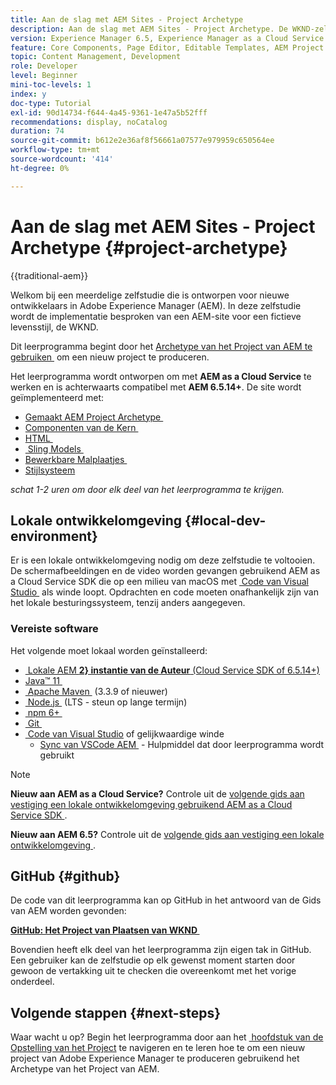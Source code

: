 ```yaml
---
title: Aan de slag met AEM Sites - Project Archetype
description: Aan de slag met AEM Sites - Project Archetype. De WKND-zelfstudie is een meerdelige zelfstudie die is ontworpen voor ontwikkelaars die nog geen ervaring hebben met Adobe Experience Manager. De zelfstudie doorloopt de implementatie van een AEM-site voor een fictieve levensstijl, de WKND. De zelfstudie behandelt fundamentele onderwerpen zoals projectopstelling, gemaakte archetypes, de Componenten van de Kern, Bewerkbare Malplaatjes, cliëntbibliotheken, en componentenontwikkeling.
version: Experience Manager 6.5, Experience Manager as a Cloud Service
feature: Core Components, Page Editor, Editable Templates, AEM Project Archetype
topic: Content Management, Development
role: Developer
level: Beginner
mini-toc-levels: 1
index: y
doc-type: Tutorial
exl-id: 90d14734-f644-4a45-9361-1e47a5b52fff
recommendations: display, noCatalog
duration: 74
source-git-commit: b612e2e36af8f56661a07577e979959c650564ee
workflow-type: tm+mt
source-wordcount: '414'
ht-degree: 0%

---
```


# Aan de slag met AEM Sites - Project Archetype {#project-archetype}

{{traditional-aem}}

Welkom bij een meerdelige zelfstudie die is ontworpen voor nieuwe ontwikkelaars in Adobe Experience Manager (AEM). In deze zelfstudie wordt de implementatie besproken van een AEM-site voor een fictieve levensstijl, de WKND.

Dit leerprogramma begint door het [&#x200B; Archetype van het Project van AEM te gebruiken &#x200B;](https://experienceleague.adobe.com/docs/experience-manager-core-components/using/developing/archetype/overview.html) om een nieuw project te produceren.

Het leerprogramma wordt ontworpen om met **AEM as a Cloud Service** te werken en is achterwaarts compatibel met **AEM 6.5.14+**. De site wordt geïmplementeerd met:

* [&#x200B; Gemaakt AEM Project Archetype &#x200B;](https://experienceleague.adobe.com/docs/experience-manager-core-components/using/developing/archetype/overview.html)
* [&#x200B; Componenten van de Kern &#x200B;](https://experienceleague.adobe.com/docs/experience-manager-core-components/using/introduction.html)
* [&#x200B; HTML &#x200B;](https://experienceleague.adobe.com/docs/experience-manager-htl/content/getting-started.html)
* [&#x200B; Sling Models &#x200B;](https://sling.apache.org/documentation/bundles/models.html)
* [&#x200B; Bewerkbare Malplaatjes &#x200B;](https://experienceleague.adobe.com/docs/experience-manager-learn/sites/page-authoring/template-editor-feature-video-use.html)
* [Stijlsysteem](https://experienceleague.adobe.com/docs/experience-manager-learn/sites/page-authoring/style-system-feature-video-use.html)

*schat 1-2 uren om door elk deel van het leerprogramma te krijgen.*

## Lokale ontwikkelomgeving {#local-dev-environment}

Er is een lokale ontwikkelomgeving nodig om deze zelfstudie te voltooien. De schermafbeeldingen en de video worden gevangen gebruikend AEM as a Cloud Service SDK die op een milieu van macOS met [&#x200B; Code van Visual Studio &#x200B;](https://code.visualstudio.com/) als winde loopt. Opdrachten en code moeten onafhankelijk zijn van het lokale besturingssysteem, tenzij anders aangegeven.

### Vereiste software

Het volgende moet lokaal worden geïnstalleerd:

* [&#x200B; Lokale AEM **2&rbrace; instantie van de Auteur** (Cloud Service SDK of 6.5.14+)](https://experience.adobe.com/#/downloads)
* [&#x200B; Java™ 11 &#x200B;](https://downloads.experiencecloud.adobe.com/content/software-distribution/en/general.html)
* [&#x200B; Apache Maven &#x200B;](https://maven.apache.org/) (3.3.9 of nieuwer)
* [&#x200B; Node.js &#x200B;](https://nodejs.org/en/) (LTS - steun op lange termijn)
* [&#x200B; npm 6+ &#x200B;](https://www.npmjs.com/)
* [&#x200B; Git &#x200B;](https://git-scm.com/)
* [&#x200B; Code van Visual Studio &#x200B;](https://code.visualstudio.com/) of gelijkwaardige winde
   * [&#x200B; Sync van VSCode AEM &#x200B;](https://marketplace.visualstudio.com/items?itemName=yamato-ltd.vscode-aem-sync) - Hulpmiddel dat door leerprogramma wordt gebruikt

>[!NOTE]
>
> **Nieuw aan AEM as a Cloud Service?** Controle uit de [&#x200B; volgende gids aan vestiging een lokale ontwikkelomgeving gebruikend AEM as a Cloud Service SDK &#x200B;](https://experienceleague.adobe.com/docs/experience-manager-learn/cloud-service/local-development-environment-set-up/overview.html).
>
> **Nieuw aan AEM 6.5?** Controle uit de [&#x200B; volgende gids aan vestiging een lokale ontwikkelomgeving &#x200B;](https://experienceleague.adobe.com/docs/experience-manager-learn/foundation/development/set-up-a-local-aem-development-environment.html).

## GitHub {#github}

De code van dit leerprogramma kan op GitHub in het antwoord van de Gids van AEM worden gevonden:

**[GitHub: Het Project van Plaatsen van WKND &#x200B;](https://github.com/adobe/aem-guides-wknd)**

Bovendien heeft elk deel van het leerprogramma zijn eigen tak in GitHub. Een gebruiker kan de zelfstudie op elk gewenst moment starten door gewoon de vertakking uit te checken die overeenkomt met het vorige onderdeel.

## Volgende stappen {#next-steps}

Waar wacht u op? Begin het leerprogramma door aan het [&#x200B; hoofdstuk van de Opstelling van het Project &#x200B;](project-setup.md) te navigeren en te leren hoe te om een nieuw project van Adobe Experience Manager te produceren gebruikend het Archetype van het Project van AEM.
